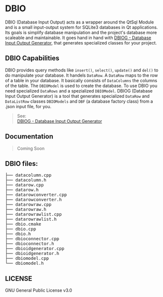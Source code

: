 # DBIO

DBIO (Database Input Output) acts as a wrapper around the QtSql Module and is a small input-output system for SQLite3 databases in Qt applications. 
Its goals is simplify database manipulation and the project's database more scaleable and maintainable. It goes hand in hand with [DBIOG - Database Input Output Generator](https://www.github.com/leesaar/dbiog), that generates specialized classes for your project.

## DBIO Capabilities
DBIO provides query methods like ```insert()```, ```select()```, ```update()``` and ```del()``` to do manipulate your database. It handels ```DataRow```. A ```DataRow``` maps to the row of a table in your database. It basically consists of ```DataColumns``` the columns of the table. The ```DBIOModel``` is used to create the database. To use DBIO you need specialized ```DataRows``` and a spezialized ```DBIOModel```. DBIOG (Database Input Output Generator) is a tool that generates specialized ```DataRow``` and ```DataListRow``` classes ```DBIOModels``` and ```DBF``` (a database factory class) from a .json input file, for you.

> See:  
> [DBIOG - Database Input Output Generator](https://www.github.com/leesaar/dbiog)

## Documentation
> Coming Soon

## DBIO files:
<pre>
├── datacolumn.cpp  
├── datacolumn.h  
├── datarow.cpp  
├── datarow.h  
├── datarowconverter.cpp  
├── datarowconverter.h  
├── datarowraw.cpp  
├── datarowraw.h  
├── datarowrawlist.cpp  
├── datarowrawlist.h  
├── dbio.cmake  
├── dbio.cpp  
├── dbio.h  
├── dbioconnector.cpp  
├── dbioconnector.h  
├── dbioidgenerator.cpp  
├── dbioidgenerator.h  
├── dbiomodel.cpp  
└── dbiomodel.h  
</pre>

## LICENSE
GNU General Public License v3.0